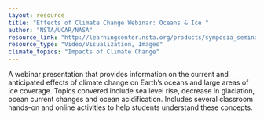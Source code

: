 ```yaml
---
layout: resource
title: "Effects of Climate Change Webinar: Oceans & Ice "
author: "NSTA/UCAR/NASA"
resource_link: "http://learningcenter.nsta.org/products/symposia_seminars/UCAR/webseminar4.aspx"
resource_type: "Video/Visualization, Images"
climate_topics: "Impacts of Climate Change"
---
```


A webinar presentation that provides information on the current and anticipated effects of climate change on Earth’s oceans and large areas of ice coverage.  Topics convered include sea level rise, decrease in glaciation, ocean current changes and ocean acidification. Includes several classroom hands-on and online activities to help students understand these concepts.

